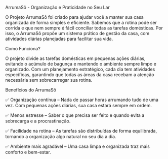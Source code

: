 ArrumaSô - Organização e Praticidade no Seu Lar

O Projeto ArrumaSô foi criado para ajudar você a manter sua casa organizada de forma simples e eficiente. Sabemos que a rotina pode ser corrida e que nem sempre é fácil conciliar todas as tarefas domésticas. Por isso, o ArrumaSô propõe um sistema prático de gestão da casa, com atividades diárias planejadas para facilitar sua vida.

Como Funciona?

O projeto divide as tarefas domésticas em pequenas ações diárias, evitando o acúmulo de bagunça e mantendo o ambiente sempre limpo e organizado. Com um planejamento estratégico, cada dia tem atividades específicas, garantindo que todas as áreas da casa recebam a atenção necessária sem sobrecarregar sua rotina.

Benefícios do ArrumaSô

✅ Organização contínua – Nada de passar horas arrumando tudo de uma vez. Com pequenas ações diárias, sua casa estará sempre em ordem.

✅ Menos estresse – Saber o que precisa ser feito e quando evita a sobrecarga e a procrastinação.

✅ Facilidade na rotina – As tarefas são distribuídas de forma equilibrada, tornando a organização algo natural no seu dia a dia.

✅ Ambiente mais agradável – Uma casa limpa e organizada traz mais conforto e bem-estar.
